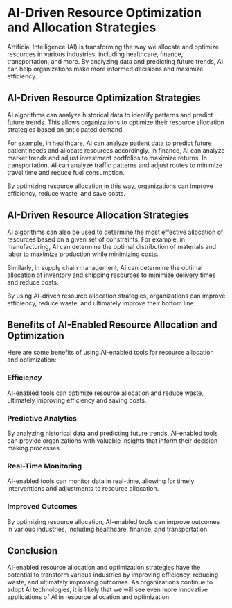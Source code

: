 AI-Driven Resource Optimization and Allocation Strategies
============================================================================================================================

Artificial Intelligence (AI) is transforming the way we allocate and optimize resources in various industries, including healthcare, finance, transportation, and more. By analyzing data and predicting future trends, AI can help organizations make more informed decisions and maximize efficiency.

AI-Driven Resource Optimization Strategies
------------------------------------------

AI algorithms can analyze historical data to identify patterns and predict future trends. This allows organizations to optimize their resource allocation strategies based on anticipated demand.

For example, in healthcare, AI can analyze patient data to predict future patient needs and allocate resources accordingly. In finance, AI can analyze market trends and adjust investment portfolios to maximize returns. In transportation, AI can analyze traffic patterns and adjust routes to minimize travel time and reduce fuel consumption.

By optimizing resource allocation in this way, organizations can improve efficiency, reduce waste, and save costs.

AI-Driven Resource Allocation Strategies
----------------------------------------

AI algorithms can also be used to determine the most effective allocation of resources based on a given set of constraints. For example, in manufacturing, AI can determine the optimal distribution of materials and labor to maximize production while minimizing costs.

Similarly, in supply chain management, AI can determine the optimal allocation of inventory and shipping resources to minimize delivery times and reduce costs.

By using AI-driven resource allocation strategies, organizations can improve efficiency, reduce waste, and ultimately improve their bottom line.

Benefits of AI-Enabled Resource Allocation and Optimization
-----------------------------------------------------------

Here are some benefits of using AI-enabled tools for resource allocation and optimization:

### Efficiency

AI-enabled tools can optimize resource allocation and reduce waste, ultimately improving efficiency and saving costs.

### Predictive Analytics

By analyzing historical data and predicting future trends, AI-enabled tools can provide organizations with valuable insights that inform their decision-making processes.

### Real-Time Monitoring

AI-enabled tools can monitor data in real-time, allowing for timely interventions and adjustments to resource allocation.

### Improved Outcomes

By optimizing resource allocation, AI-enabled tools can improve outcomes in various industries, including healthcare, finance, and transportation.

Conclusion
----------

AI-enabled resource allocation and optimization strategies have the potential to transform various industries by improving efficiency, reducing waste, and ultimately improving outcomes. As organizations continue to adopt AI technologies, it is likely that we will see even more innovative applications of AI in resource allocation and optimization.
